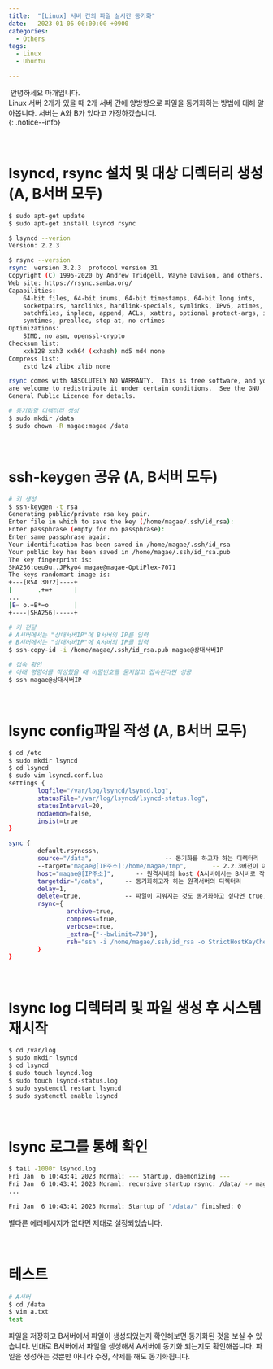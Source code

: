 ```yaml
---
title:  "[Linux] 서버 간의 파일 실시간 동기화"
date:   2023-01-06 00:00:00 +0900
categories:
  - Others
tags:
  - Linux
  - Ubuntu

---
```


&nbsp;안녕하세요 마개입니다.  
Linux 서버 2개가 있을 때 2개 서버 간에 양방향으로 파일을 동기화하는 방법에 대해 알아봅니다. 서버는 A와 B가 있다고 가정하겠습니다.   
{: .notice--info}

<br>

# lsyncd, rsync 설치 및 대상 디렉터리 생성 (A, B서버 모두)

```sh
$ sudo apt-get update
$ sudo apt-get install lsyncd rsync

$ lsyncd --verion
Version: 2.2.3

$ rsync --version
rsync  version 3.2.3  protocol version 31
Copyright (C) 1996-2020 by Andrew Tridgell, Wayne Davison, and others.
Web site: https://rsync.samba.org/
Capabilities:
    64-bit files, 64-bit inums, 64-bit timestamps, 64-bit long ints,
    socketpairs, hardlinks, hardlink-specials, symlinks, IPv6, atimes,
    batchfiles, inplace, append, ACLs, xattrs, optional protect-args, iconv,
    symtimes, prealloc, stop-at, no crtimes
Optimizations:
    SIMD, no asm, openssl-crypto
Checksum list:
    xxh128 xxh3 xxh64 (xxhash) md5 md4 none
Compress list:
    zstd lz4 zlibx zlib none

rsync comes with ABSOLUTELY NO WARRANTY.  This is free software, and you
are welcome to redistribute it under certain conditions.  See the GNU
General Public Licence for details.

# 동기화할 디렉터리 생성
$ sudo mkdir /data
$ sudo chown -R magae:magae /data

```

<br>

# ssh-keygen 공유 (A, B서버 모두)

```sh
# 키 생성
$ ssh-keygen -t rsa
Generating public/private rsa key pair.
Enter file in which to save the key (/home/magae/.ssh/id_rsa): 
Enter passphrase (empty for no passphrase): 
Enter same passphrase again: 
Your identification has been saved in /home/magae/.ssh/id_rsa
Your public key has been saved in /home/magae/.ssh/id_rsa.pub
The key fingerprint is:
SHA256:oeu9u..JPkyo4 magae@magae-OptiPlex-7071
The keys randomart image is:
+---[RSA 3072]----+
|       .+=+      |
...
|E= o.+B*=o       |
+----[SHA256]-----+

# 키 전달
# A서버에서는 "상대서버IP"에 B서버의 IP를 입력
# B서버에서는 "상대서버IP"에 A서버의 IP를 입력
$ ssh-copy-id -i /home/magae/.ssh/id_rsa.pub magae@상대서버IP

# 접속 확인
# 아래 명령어를 작성했을 때 비밀번호를 묻지않고 접속된다면 성공
$ ssh magae@상대서버IP
```

<br>

# lsync config파일 작성 (A, B서버 모두)

```sh
$ cd /etc
$ sudo mkdir lsyncd
$ cd lsyncd
$ sudo vim lsyncd.conf.lua
settings {
        logfile="/var/log/lsyncd/lsyncd.log",
        statusFile="/var/log/lsyncd/lsyncd-status.log",
        statusInterval=20,
        nodaemon=false,
		insist=true
}       

sync {
        default.rsyncssh,
        source="/data",                    -- 동기화를 하고자 하는 디렉터리
		--target="magae@[IP주소]:/home/magae/tmp",       -- 2.2.3버전이 아닌 이전 버전에서 작성하는 방식
		host="magae@[IP주소]",      -- 원격서버의 host (A서버에서는 B서버로 작성하고 B서버에서는 A서버로 작성)
        targetdir="/data",      -- 동기화하고자 하는 원격서버의 디렉터리
        delay=1,
        delete=true,            -- 파일이 지워지는 것도 동기화하고 싶다면 true, 아니면 false 
        rsync={
                archive=true,
                compress=true,
                verbose=true,
                _extra={"--bwlimit=730"},
				rsh="ssh -i /home/magae/.ssh/id_rsa -o StrictHostKeyChecking=no"
        }       
}     
```

<br>

# lsync log 디렉터리 및 파일 생성 후 시스템 재시작

```sh
$ cd /var/log
$ sudo mkdir lsyncd
$ cd lsyncd
$ sudo touch lsyncd.log
$ sudo touch lsyncd-status.log
$ sudo systemctl restart lsyncd
$ sudo systemctl enable lsyncd
```

<br>

# lsync 로그를 통해 확인

```sh
$ tail -1000f lsyncd.log
Fri Jan  6 10:43:41 2023 Normal: --- Startup, daemonizing ---
Fri Jan  6 10:43:41 2023 Noraml: recursive startup rsync: /data/ -> magae@[IP주소]:/data/
...

Fri Jan  6 10:43:41 2023 Normal: Startup of "/data/" finished: 0
```

별다른 에러메시지가 없다면 제대로 설정되었습니다.

<br>

# 테스트
```sh
# A서버
$ cd /data
$ vim a.txt
test
```

파일을 저장하고 B서버에서 파일이 생성되었는지 확인해보면 동기화된 것을 보실 수 있습니다. 반대로 B서버에서 파일을 생성해서 A서버에 동기화 되는지도 확인해봅니다. 파일을 생성하는 것뿐만 아니라 수정, 삭제를 해도 동기화됩니다.